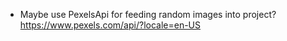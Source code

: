 * Maybe use PexelsApi for feeding random images into project?
  https://www.pexels.com/api/?locale=en-US